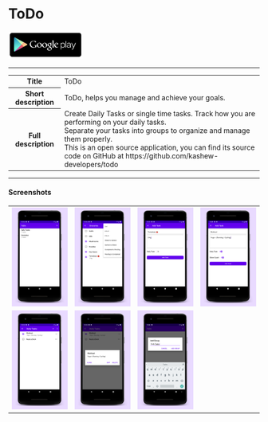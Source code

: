 # ToDo

<a href="https://play.google.com/store/apps/details?id=in.kashewdevelopers.todo"><img src="media/google-play-store-logo.png" width="150px" /></a>

----

<table>
    <tr>
        <th>Title</th>
        <td> ToDo </td>
    </tr>
    <tr>
        <th>Short description</th>
        <td>ToDo, helps you manage and achieve your goals.</td>
    </tr>
    <tr>
        <th>Full description</th>
        <td>Create Daily Tasks or single time tasks. Track how you are performing on your daily tasks.<br />Separate your tasks into groups to organize and manage them properly.<br />This is an open source application, you can find its source code on GitHub at https://github.com/kashew-developers/todo</td>
    </tr>
</table>

----

#### Screenshots

<table>
    <tr>
        <td><img src="media/screenshots/ss_1.png" /></td>
        <td><img src="media/screenshots/ss_2.png" /></td>
        <td><img src="media/screenshots/ss_3.png" /></td>
        <td><img src="media/screenshots/ss_4.png" /></td>
    </tr>
    <tr>
        <td><img src="media/screenshots/ss_5.png" /></td>
        <td><img src="media/screenshots/ss_6.png" /></td>
        <td><img src="media/screenshots/ss_7.png" /></td>
    </tr>
</table>

